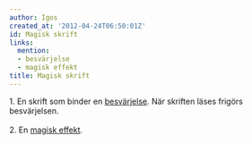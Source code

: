 ```yaml
---
author: Igos
created_at: '2012-04-24T06:50:01Z'
id: Magisk skrift
links:
  mention:
  - besvärjelse
  - magisk effekt
title: Magisk skrift
---
```


1\. En skrift som binder en [besvärjelse]. När skriften läses frigörs besvärjelsen.\
\
2. En [magisk effekt].

  [besvärjelse]: besvärjelse
  [magisk effekt]: magisk_effekt
